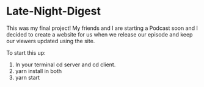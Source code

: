 ﻿# Late-Night-Digest
 
This was my final project! My friends and I are starting a Podcast soon and I decided to create a website for us when we release our episode and keep our viewers updated using the site.
 
To start this up: 

1. In your terminal cd server and cd client. 
2. yarn install in both
3. yarn start 


